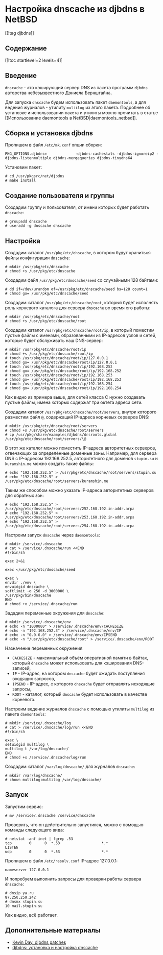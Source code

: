 Настройка dnscache из djbdns в NetBSD
=====================================

[[!tag djbdns]]

Содержание
----------

[[!toc startlevel=2 levels=4]]

Введение
--------

`dnscache` - это кэширующий сервер DNS из пакета программ `djbdns` авторства небезызвестного Дэниела Бернштайна.

Для запуска `dnscache` будем использовать пакет `daemontools`, а для ведения журналов - утилиту `multilog` из этого пакета. Подробнее об установке и использовании пакета и утилиты можно прочитать в статье [[Использование daemontools в NetBSD|daemontools_netbsd]].

Сборка и установка djbdns
-------------------------

Пропишем в файл `/etc/mk.conf` опции сборки:

    PKG_OPTIONS.djbdns=             -djbdns-cachestats -djbdns-ignoreip2 -djbdns-listenmultiple djbdns-mergequeries djbdns-tinydns64

Установим пакет:

    # cd /usr/pkgsrc/net/djbdns
    # make install

Создание пользователя и группы
-------------------------------

Создадим группу и пользователя, от имени которых будет работать `dnscache`:

    # groupadd dnscache
    # useradd -g dnscache dnscache

Настройка
---------

Создадим каталог `/usr/pkg/etc/dnscache`, в котором будут храниться файлы конфигурации `dnscache`:

    # mkdir /usr/pkg/etc/dnscache
    # chmod +s /usr/pkg/etc/dnscache

Создадим файл `/usr/pkg/etc/dnscache/seed` со случайными 128 байтами:

    # dd if=/dev/urandom of=/usr/pkg/etc/dnscache/seed bs=128 count=1
    # chmod go= /usr/pkg/etc/dnscache/seed

Создадим каталог `/usr/pkg/etc/dnscache/root`, который будет исполнять роль корневого каталога для сервера `dnscache` во время его работы:

    # mkdir /usr/pkg/etc/dnscache/root
    # chmod +s /usr/pkg/etc/dnscache/root

Создадим каталог `/usr/pkg/etc/dnscache/root/ip`, в который поместим пустые файлы с именами, образованными из IP-адресов узлов и сетей, которые будет обслуживать наш DNS-сервер:

    # mkdir /usr/pkg/etc/dnscache/root/ip
    # chmod +s /usr/pkg/etc/dnscache/root/ip
    # touch /usr/pkg/etc/dnscache/root/ip/127.0.0.1
    # chmod go= /usr/pkg/etc/dnscache/root/ip/127.0.0.1
    # touch /usr/pkg/etc/dnscache/root/ip/192.168.252
    # chmod go= /usr/pkg/etc/dnscache/root/ip/192.168.252
    # touch /usr/pkg/etc/dnscache/root/ip/192.168.253
    # chmod go= /usr/pkg/etc/dnscache/root/ip/192.168.253
    # touch /usr/pkg/etc/dnscache/root/ip/192.168.254
    # chmod go= /usr/pkg/etc/dnscache/root/ip/192.168.254

Как видно из примера выше, для сетей класса C нужно создавать пустые файлы, имена которых содержат три октета адреса сети.

Создадим каталог `/usr/pkg/etc/dnscache/root/servers`, внутри которого разместим файл `@`, содержащий IP-адреса корневых серверов DNS:

    # mkdir /usr/pkg/etc/dnscache/root/servers
    # chmod +s /usr/pkg/etc/dnscache/root/servers
    # cp /usr/pkg/share/examples/djbdns/dnsroots.global /usr/pkg/etc/dnscache/root/servers/\@

В этот же каталог можно поместить IP-адреса авторитетных серверов, отвечающих за определённые доменные зоны. Например, для сервера DNS с IP-адресом 192.168.252.5, авторитетного для доменов `stupin.su` и `kuramshin.me` можно создать такие файлы:

    # echo "192.168.252.5" > /usr/pkg/etc/dnscache/root/servers/stupin.su
    # echo "192.168.252.5" > /usr/pkg/etc/dnscache/root/servers/kuramshin.me

Таким же способом можно указать IP-адреса авторитетных серверов для обратных зон:

    # echo "192.168.252.5" > /usr/pkg/etc/dnscache/root/servers/252.168.192.in-addr.arpa
    # echo "192.168.252.5" > /usr/pkg/etc/dnscache/root/servers/253.168.192.in-addr.arpa
    # echo "192.168.252.5" > /usr/pkg/etc/dnscache/root/servers/254.168.192.in-addr.arpa

Настроим запуск `dnscache` через `daemontools`:

    # mkdir /service/.dnscache
    # cat > /service/.dnscache/run <<END
    #!/bin/sh
    
    exec 2>&1
    
    exec </usr/pkg/etc/dnscache/seed
    
    exec \
    envdir ./env \
    envuidgid dnscache \
    softlimit -o 250 -d 3000000 \
    /usr/pkg/bin/dnscache
    END
    # chmod +x /service/.dnscache/run

Зададим переменные окружения для `dnscache`:

    # mkdir /service/.dnscache/env
    # echo -n "1000000" > /service/.dnscache/env/CACHESIZE
    # echo -n "192.168.252.3" > /service/.dnscache/env/IP
    # echo -n "0.0.0.0" > /service/.dnscache/env/IPSEND
    # echo -n "/usr/pkg/etc/dnscache/root" > /service/.dnscache/env/ROOT

Назначение переменных окружения:

* `CACHESIZE` - максимальный объём оперативной памяти в байтах, который `dnscache` может использовать для кэширования DNS-записей,
* `IP` - IP-адрес, на котором `dnscache` будет ожидать поступления входящих запросов,
* `IPSEND` - IP-адрес, с которого `dnscache` будет отправлять исходящие запросы,
* `ROOT` - каталог, который `dnscache` будет использовать в качестве корневого.

Настроим ведение журналов `dnscache` с помощью утилиты `multilog` из пакета `daemontools`:

    # mkdir /service/.dnscache/log
    # cat > /service/.dnscache/log/run <<END
    #!/bin/sh
    
    exec \
    setuidgid multilog \
    multilog t /var/log/dnscache/
    END
    # chmod +x /service/.dnscache/log/run

Создадим каталог `/var/log/dnscache/` для журналов `dnscache`:

    # mkdir /var/log/dnscache/
    # chown multilog:multilog /var/log/dnscache/

Запуск
------

Запустим сервис:

    # mv /service/.dnscache /service/dnscache

Проверить, что он действительно запустился, можно с помощью команды следующего вида:

    # netstat -anf inet | fgrep .53
    tcp        0      0  *.53                   *.*                    LISTEN
    udp        0      0  *.53                   *.*  

Пропишем в файл `/etc/resolv.conf` IP-адрес 127.0.0.1:

    nameserver 127.0.0.1

И попробуем выполнить запросы для проверки работы сервера `dnscache`:

    # dnsip ya.ru
    87.250.250.242
    # dnsmx stupin.su
    10 mail.stupin.su

Как видно, всё работает.

Дополнительные материалы
------------------------

* [Kevin Day. djbdns patches](http://www.your.org/dnscache/)
* [djbdns: установка и настройка dnscache](https://opennet.ru/docs/RUS/dnscache/)
